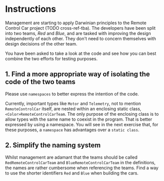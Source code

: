 # Instructions

Management are starting to apply Darwinian principles to the Remote Control Car project (TODO cross-ref-tba). The developers have been split into two teams, _Red_ and _Blue_, and are tasked with improving the design independently of each other. They don't need to concern themselves with design decisions of the other team.

You have been asked to take a look at the code and see how you can best combine the two efforts for testing purposes.

## 1. Find a more appropriate way of isolating the code of the two teams

Please use `namespaces` to better express the intention of the code.

Currently, important types like `Motor` and `Telemetry`, not to mention `RemoteControlCar` itself, are nested within an enclosing static class, `<Color>RemoteControlCarTeam`. The only purpose of the enclosing class is to allow types with the same name to coexist in the program. That is better expressed by using a namespace. You will see in the next exercise that, for these purposes, a `namespace` has advantages over a `static class`.

## 2. Simplify the naming system

Whilst management are adamant that the teams should be called `RedRemoteControlCarTeam` and `BlueRemoteControlCarTeam` in the definitions, the names are rather cumbersome when referencing the teams. Find a way to use the shorter identifiers `Red` and `Blue` when building the cars.

